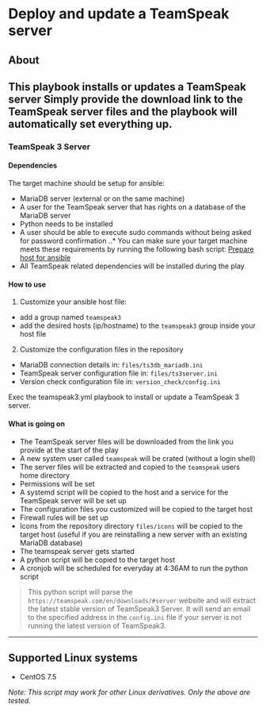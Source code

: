 # Deploy and update a TeamSpeak server

## About
This playbook installs or updates a TeamSpeak server
Simply provide the download link to the TeamSpeak server files and the playbook will automatically set everything up.
---

### TeamSpeak 3 Server
#### Dependencies
The target machine should be setup for ansible:
- MariaDB server (external or on the same machine)
- A user for the TeamSpeak server that has rights on a database of the MariaDB server
- Python needs to be installed
- A user should be able to execute sudo commands without being asked for password confirmation
..* You can make sure your target machine meets these requirements by running the following bash script: [Prepare host for ansible](https://github.com/siw36/bash-prepare-workstation)
- All TeamSpeak related dependencies will be installed during the play

#### How to use
1. Customize your ansible host file:
- add a group named `teamspeak3`
- add the desired hosts (ip/hostname) to the `teamspeak3` group inside your host file
2. Customize the configuration files in the repository
- MariaDB connection details in: `files/ts3db_mariadb.ini`
- TeamSpeak server configuration file in: `files/ts3server.ini`
- Version check configuration file in: `version_check/config.ini`

Exec the teamspeak3.yml playbook to install or update a TeamSpeak 3 server.

#### What is going on
- The TeamSpeak server files will be downloaded from the link you provide at the start of the play
- A new system user called `teamspeak` will be crated (without a login shell)
- The server files will be extracted and copied to the `teamspeak` users home directory
- Permissions will be set
- A systemd script will be copied to the host and a service for the TeamSpeak server will be set up
- The configuration files you customized will be copied to the target host
- Firewall rules will be set up
- Icons from the repository directory `files/icons` will be copied to the target host (useful if you are reinstalling a new server with an existing MariaDB database)
- The teamspeak server gets started
- A python script will be copied to the target host
- A cronjob will be scheduled for everyday at 4:36AM to run the python script
> This python script will parse the `https://teamspeak.com/en/downloads/#server` website and will extract the latest stable version of TeamSpeak3 Server. It will send an email to the specified address in the `config.ini` file if your server is not running the latest version of TeamSpeak3.
---



## Supported Linux systems
- CentOS 7.5

*Note: This script may work for other Linux derivatives. Only the above are tested.*
